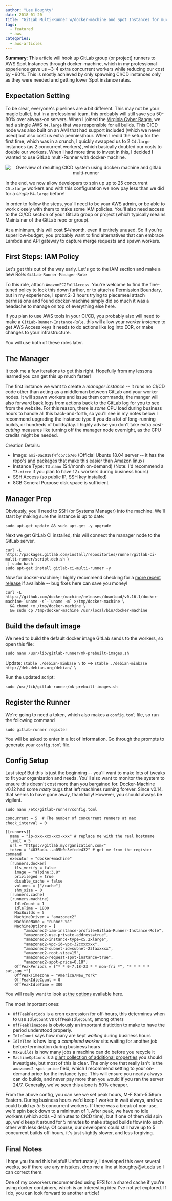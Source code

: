 ```yaml
---
author: "Lee Doughty"
date: 2018-01-20
title: "GitLab Multi-Runner w/docker-machine and Spot Instances for much cheaper CI/CD"
tags:
  - featured
  - aws
categories:
  - aws-articles
---
```


**Summary**: This article will hook up GitLab group (or project) runners to AWS Spot Instances through docker-machine, which in my professional experience gave us ~3-4 extra concurrent workers while reducing our cost by ~60%. This is mostly achieved by only spawning CI/CD instances only as they were needed and getting lower Spot instance rates.

<!--more-->

## Expectation Setting
To be clear, everyone's pipelines are a bit different. This may not be your magic bullet, but in a professional team, this probably will still save you 50-80% over always-on servers. When I joined the [Virginia Cyber Range](https://virginiacyberrange.org), we had a single AWS `M4.large` that was responsible for all builds. This CICD node was also built on an AMI that had support included (which we never used) but also cost us extra pennies/hour. When I redid the setup for the first time, which was in a crunch, I quickly swapped us to 2 `C4.large` instances (as 2 concurrent workers), which basically doubled our costs to double our workers. When I had more time to invest in this, I decided I wanted to use GitLab multi-Runner with docker-machine.

<p style="text-align: center">
<img src="ldoughty-cicd-diagram-spot-instances-with-docker-machine-transparent.png" alt="Overview of resulting CICD system using docker+machine and gitlab multi-runner"/>
</p>

In the end, we now allow developers to spin up up to 25 concurrent `C5.xlarge` workers and with this configuration we now pay less than we did for a _single_ `M4.large` before!

In order to follow the steps, you'll need to be your AWS admin, or be able to work closely with them to make some IAM policies. You'll also need access to the CI/CD section of your GitLab group or project (which typically meains Maintainer of the GitLab repo or group).

At a minimum, this will cost $4/month, even if entirely unused. So if you're super low-budget, you probably want to find alternatives that can embrace Lambda and API gateway to capture merge requests and spawn workers.

## First Steps: IAM Policy
Let's get this out of the way early. Let's go to the IAM section and make a new Role: `GitLab-Runner-Manager-Role`

To this role, attach `AmazonEC2FullAccess`. You're welcome to find the fine-tuned policy to lock this down further, or to attach a [Permission Boundary](https://docs.aws.amazon.com/IAM/latest/UserGuide/access_policies_boundaries.html), but in my experience, I spent 2-3 hours trying to piecemeal attach permissions and found docker-machine simply did so much it was a headache to manage on top of everything else here.

If you plan to use AWS tools in your CI/CD, you probably also will need to make a `GitLab-Runner-Instance-Role`, this will allow your _worker instance_ to get AWS Access keys it needs to do actions like log into ECR, or make changes to your infrastructure.

You will use both of these roles later.

## The Manager
It took me a few iterations to get this right. Hopefully from my lessons learned you can get this up much faster!

The first instance we want to create a _manager instance_ -- it runs no CI/CD code other than acting as a middleman between GitLab and your worker nodes. It will spawn workers and issue them commands; the manger will also forward back logs from actions back to the GitLab log for you to see from the website. For this reason, there is _some_ CPU load during business hours to handle all this back-and-forth, so you'll see in my notes below I recommend upgrading the instance type if you do a lot of long-running builds, or hundreds of builds/day. I highly advise you don't take extra _cost-cutting_ measures like turning off the manager node overnight, as the CPU credits might be needed.

Creation Details:

* Image: `ami-0ac019f4fcb7cb7e6` (Official Ubuntu 18.04 server -- it has the repo's and packages that make this easier than Amazon linux)
* Instance Type: `T3.nano` ($4/month on-demand) (Note: I'd recommend a `T3.micro` if you plan to have 12+ workers during business hours)
* SSH Access (so public IP, SSH key installed)
* 8GB General Purpose disk space is sufficient

## Manager Prep
Obviously, you'll need to SSH (or Systems Manager) into the machine. We'll start by making sure the instance is up to date:

```
sudo apt-get update && sudo apt-get -y upgrade
```

Next we get GitLab CI installed, this will connect the manager node to the GitLab server.

```
curl -L https://packages.gitlab.com/install/repositories/runner/gitlab-ci-multi-runner/script.deb.sh \
 | sudo bash
sudo apt-get install gitlab-ci-multi-runner -y
```

Now for docker-machine; I highly recommend checking for a [more recent release](https://github.com/docker/machine/releases) if available -- bug fixes here can save you money!

```
curl -L https://github.com/docker/machine/releases/download/v0.16.1/docker-machine-`uname -s`-`uname -m` >/tmp/docker-machine \
  && chmod +x /tmp/docker-machine \
  && sudo cp /tmp/docker-machine /usr/local/bin/docker-machine
```

## Build the default image
We need to build the default docker image GitLab sends to the workers, so open this file:

```
sudo nano /usr/lib/gitlab-runner/mk-prebuilt-images.sh
```

Update: `stable ./debian-minbase \` to ==>  `stable ./debian-minbase http://deb.debian.org/debian/ \`

Run the updated script:

```
sudo /usr/lib/gitlab-runner/mk-prebuilt-images.sh
```


## Register the Runner
We're going to need a token, which also makes a `config.toml` file, so run the following command

```
sudo gitlab-runner register
```

You will be asked to enter in a lot of information. Go through the prompts to generate your `config.toml` file.


## Config Setup
Last step! But this is just the beginning -- you'll want to make lots of tweaks to fit your organization and needs. You'll also want to monitor the system to ensure this doesn't cost more than you bargained for. Docker-Machine v0.12 had some _nasty_ bugs that left machines running forever. Since v0.14, that seems to have gone away, thankfully! However, you should always be vigilant.

`sudo nano /etc/gitlab-runner/config.toml`

```
concurrent = 5  # The number of concurrent runners at max
check_interval = 0

[[runners]]
  name = "ip-xxx-xxx-xxx-xxx" # replace me with the real hostname
  limit = 5
  url = "https://gitlab.myorganization.com/"
  token = "4035ada...a05b0c3efcde432" # get me from the register command
  executor = "docker+machine"
  [runners.docker]
    tls_verify = false
    image = "alpine:3.8"
    privileged = true
    disable_cache = false
    volumes = ["/cache"]
    shm_size = 0
  [runners.cache]
  [runners.machine]
    IdleCount = 1
    IdleTime = 1800
    MaxBuilds = 5
    MachineDriver = "amazonec2"
    MachineName = "runner-%s"
    MachineOptions = [
        "amazonec2-iam-instance-profile=Gitlab-Runner-Instance-Role",
        "amazonec2-use-private-address=true",
        "amazonec2-instance-type=c5.2xlarge",
        "amazonec2-vpc-id=vpc-32cxxxxxx",
        "amazonec2-subnet-id=subnet-23faxxxxx",
        "amazonec2-root-size=15",
        "amazonec2-request-spot-instance=true",
        "amazonec2-spot-price=0.18"]
    OffPeakPeriods = ["* * 0-7,18-23 * * mon-fri *", "* * * * * sat,sun *"]
    OffPeakTimezone = "America/New_York"
    OffPeakIdleCount = 0
    OffPeakIdleTime = 300
```

You will really want to look at [the options](https://docs.gitlab.com/runner/configuration/advanced-configuration.html#the-runners-machine-section) available here.

The most important ones:

* `OffPeakPeriods` is a cron expression for off-hours, this determines when to use `IdleCount` vs `OffPeakIdleCount`, among others
* `OffPeakTimezone` is obviously an important distiction to make to have the period understood properly.
* `IdleCount` says how many are kept _waiting_ during business hours
* `IdleTime` is how long a _completed worker_ sits waiting for another job before termination during business hours
* `MaxBuilds` is how many jobs a machine can do before you recycle it
* `MachineOptions` is a [giant collection of additional properties](https://docs.gitlab.com/runner/configuration/autoscale.html#what-are-the-supported-cloud-providers) you should investigate, but most of this is clear. The only one that really isn't is the `amazonec2-spot-price` field, which I recommend setting to your on-demand price for the instance type. This will ensure you nearly always can do builds, and never pay more than you would if you ran the server 24/7. Generally, we've seen this alone is 50% cheaper.

From the above config, you can see we set peak hours, M-F 8am-5:59pm Eastern. During business hours we'd keep 1 worker in wait always, and we could build _up to_ 5 concurrent workers. If there was a break of non-use, we'd spin back down to a minimum of 1. After peak, we have no idle workers (which adds ~2 minutes to CICD time), but if one of them did spin up, we'd keep it around for 5 minutes to make staged builds flow into each other with less delay. Of course, our developers could still have up to 5 concurrent builds off-hours, it's just slightly slower, and less forgiving.


## Final Notes
I hope you found this helpful! Unfortunately, I developed this over several weeks, so if there are any mistakes, drop me a line at ldoughty@vt.edu so I can correct them.

One of my coworkers recommended using EFS for a shared cache if you're using docker containers, which is an interesting idea I've not yet explored. If I do, you can look forward to another article!
